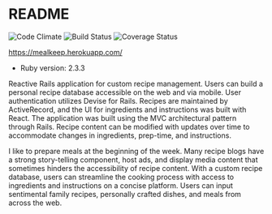 # README

![Code Climate](https://codeclimate.com/github/bmwest/plate.png)
![Build Status](https://codeship.com/projects/12f0e780-ed82-0134-7325-520326763575/status?branch=master)
![Coverage Status](https://coveralls.io/repos/bmwest/mealkeep/badge.png)

https://mealkeep.herokuapp.com/

* Ruby version: 2.3.3

Reactive Rails application for custom recipe management. Users can build a personal recipe database accessible on the web and via mobile. User authentication utilizes Devise for Rails. Recipes are maintained by ActiveRecord, and the UI for ingredients and instructions was built with React. The application was built using the MVC architectural pattern through Rails. Recipe content can be modified with updates over time to accommodate changes in ingredients, prep-time, and instructions.

I like to prepare meals at the beginning of the week. Many recipe blogs have a strong story-telling component, host ads, and display media content that sometimes hinders the accessibility of recipe content. With a custom recipe database, users can streamline the cooking process with access to ingredients and instructions on a concise platform. Users can input sentimental family recipes, personally crafted dishes, and meals from across the web.
